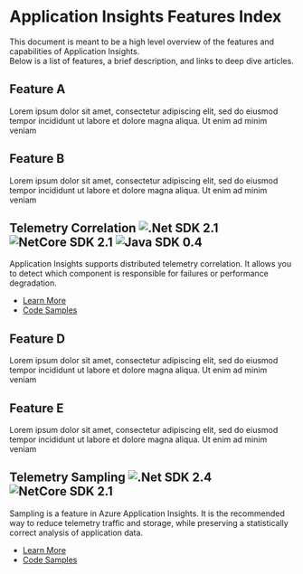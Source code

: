 # Application Insights Features Index

This document is meant to be a high level overview of the features and capabilities of Application Insights.  
Below is a list of features, a brief description, and links to deep dive articles.


## Feature A
Lorem ipsum dolor sit amet, consectetur adipiscing elit, sed do eiusmod tempor incididunt ut labore et dolore magna aliqua. Ut enim ad minim veniam

## Feature B
Lorem ipsum dolor sit amet, consectetur adipiscing elit, sed do eiusmod tempor incididunt ut labore et dolore magna aliqua. Ut enim ad minim veniam

## Telemetry Correlation ![.Net SDK 2.1](https://img.shields.io/badge/.Net_SDK-2.1-brightgreen.svg) ![NetCore SDK 2.1](https://img.shields.io/badge/NetCore_SDK-2.4-green.svg)  ![Java SDK 0.4](https://img.shields.io/badge/Java_SDK-0.4-blue.svg)
Application Insights supports distributed telemetry correlation. It allows you to detect which component is responsible for failures or performance degradation.

- [Learn More](https://docs.microsoft.com/en-us/azure/application-insights/application-insights-correlation)
- [Code Samples]()

## Feature D
Lorem ipsum dolor sit amet, consectetur adipiscing elit, sed do eiusmod tempor incididunt ut labore et dolore magna aliqua. Ut enim ad minim veniam

## Feature E
Lorem ipsum dolor sit amet, consectetur adipiscing elit, sed do eiusmod tempor incididunt ut labore et dolore magna aliqua. Ut enim ad minim veniam

## Telemetry Sampling ![.Net SDK 2.4](https://img.shields.io/badge/.Net_SDK-2.4-brightgreen.svg) ![NetCore SDK 2.1](https://img.shields.io/badge/NetCore_SDK-2.1-green.svg) 
Sampling is a feature in Azure Application Insights. It is the recommended way to reduce telemetry traffic and storage, while preserving a statistically correct analysis of application data.

- [Learn More](https://docs.microsoft.com/en-us/azure/application-insights/app-insights-sampling)
- [Code Samples]()